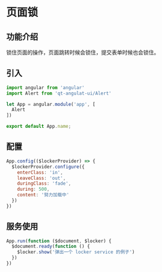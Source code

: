 # 页面锁

## 功能介绍

锁住页面的操作，页面跳转时候会锁住，提交表单时候也会锁住。

## 引入

```javascript
import angular from 'angular'
import Alert from 'qt-angulat-ui/Alert'

let App = angular.module('app', [
  Alert
])

export default App.name;
```

## 配置

```javascript
App.config(($lockerProvider) => {
  $lockerProvider.configure({
    enterClass: 'in',
    leaveClass: 'out',
    duringClass: 'fade',
    during: 500,
    content: '努力加载中'
  })
})
```

## 服务使用

```javascript
App.run(function ($document, $locker) {
  $document.ready(function () {
    $locker.show('弹出一个 locker service 的例子')
  })
})
```
